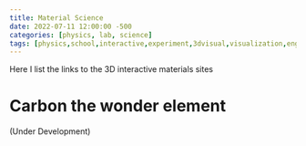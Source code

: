 ```yaml
---
title: Material Science
date: 2022-07-11 12:00:00 -500
categories: [physics, lab, science]
tags: [physics,school,interactive,experiment,3dvisual,visualization,engineering,material]
---
```


Here I list the links to the 3D interactive materials sites 

# Carbon the wonder element


(Under Development)


